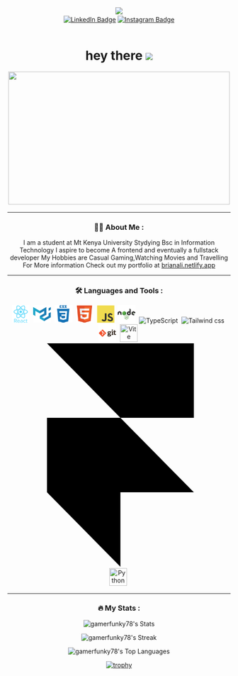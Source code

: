 <div id="header" align="center">
  <img src="https://media.giphy.com/media/M9gbBd9nbDrOTu1Mqx/giphy.gif" width="100"/>
  <div id="body align="center>
    <div id="badges">
      <a href=""><img src="https://img.shields.io/badge/LinkedIn-blue?style=for-the-badge&logo=linkedin&logoColor=white" alt="LinkedIn Badge"/></a>
      <a href="https://www.instagram.com/bryce._.six/"><img src="https://img.shields.io/badge/Instagram-E4405F?style=for-the-badge&logo=instagram&logoColor=white"     alt="Instagram Badge"/></a>
    </div>
    <img src="https://komarev.com/ghpvc/?username=gamerfunky78&style=flat-square&color=blue" alt=""/>
  </br>
  <h1>
    hey there
    <img src="https://media.giphy.com/media/hvRJCLFzcasrR4ia7z/giphy.gif" width="30px"/>
  </h1>
  <div align="center">
    <img src="https://media.giphy.com/media/dWesBcTLavkZuG35MI/giphy.gif" width="500" height="300"/>
  </div>

  ---

  ### :man_technologist: About Me :
  
  I am a student at Mt Kenya University Stydying Bsc in Information Technology
  I aspire to become A frontend and eventually a fullstack developer
  My Hobbies are Casual Gaming,Watching Movies and Travelling
  For More information Check out my portfolio at <a href="https://brianali.netlify.app/" target="_blank">brianali.netlify.app</a>
  
  ---

  ### :hammer_and_wrench: Languages and Tools :
  
  <div>
  <img src="https://github.com/devicons/devicon/blob/master/icons/react/react-original-wordmark.svg" title="React" alt="React" width="40" height="40"/>&nbsp;
  <img src="https://github.com/devicons/devicon/blob/master/icons/materialui/materialui-original.svg" title="Material UI" alt="Material UI" width="40" height="40"/>&nbsp;
  <img src="https://github.com/devicons/devicon/blob/master/icons/css3/css3-plain-wordmark.svg"  title="CSS3" alt="CSS" width="40" height="40"/>&nbsp;
  <img src="https://github.com/devicons/devicon/blob/master/icons/html5/html5-original.svg" title="HTML5" alt="HTML" width="40" height="40"/>&nbsp;
  <img src="https://github.com/devicons/devicon/blob/master/icons/javascript/javascript-original.svg" title="JavaScript" alt="JavaScript" width="40" height="40"/>&nbsp;
  <img src="https://github.com/devicons/devicon/blob/master/icons/nodejs/nodejs-original-wordmark.svg" title="NodeJS" alt="NodeJS" width="40" height="40"/>&nbsp;
  <img src="https://cdn.jsdelivr.net/gh/devicons/devicon@latest/icons/typescript/typescript-original.svg" title="NodeJS" alt="TypeScript" width="40" height="40"/>&nbsp;
  <img src="https://cdn.jsdelivr.net/gh/devicons/devicon@latest/icons/tailwindcss/tailwindcss-original.svg" title="NodeJS" alt="Tailwind css" width="40" height="40" />&nbsp;
  <img src="https://github.com/devicons/devicon/blob/master/icons/git/git-original-wordmark.svg" title="Git" **alt="Git" width="40" height="40"/>&nbsp;
  <img src="https://cdn.jsdelivr.net/gh/devicons/devicon@latest/icons/vitejs/vitejs-original.svg" title="Vite" **alt="Git" width="40" height="40"/>&nbsp;
  <svg viewBox="0 0 128 128">
    <path d="M22.684 0h84.253v42.667H64.81L22.684 0Zm0 42.667H64.81l42.127 42.666H64.81V128L22.684 85.333V42.667Z"></path>
  </svg" title="FramerMotion" **alt="Framer" width="40" height="40"/>&nbsp;
  <img src="https://cdn.jsdelivr.net/gh/devicons/devicon@latest/icons/python/python-original.svg" width="40" title="Python" height="40"/>&nbsp
  </div>
  
  
  ---

  ### :fire: My Stats :
  ![gamerfunky78's Stats](https://github-readme-stats.vercel.app/api?username=gamerfunky78&theme=merko&show_icons=true&hide_border=true&count_private=true)
  
  ![gamerfunky78's Streak](https://github-readme-streak-stats.herokuapp.com/?user=gamerfunky78&theme=merko&hide_border=true)
  
  ![gamerfunky78's Top Languages](https://github-readme-stats.vercel.app/api/top-langs/?username=gamerfunky78&theme=merko&show_icons=true&hide_border=true&layout=compact)
  
  [![trophy](https://github-profile-trophy.vercel.app/?username=gamerfunky78&theme=onedark)](https://github.com/ryo-ma/github-profile-trophy)

</div>
</div>


